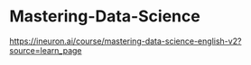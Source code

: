 # Mastering-Data-Science
https://ineuron.ai/course/mastering-data-science-english-v2?source=learn_page
